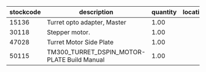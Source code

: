 |stockcode|description|quantity|location|
|---------|-----------|--------|--------|
|15136|Turret opto adapter, Master|1.00||
|30118|Stepper motor.|1.00||
|47028|Turret Motor Side Plate|1.00||
|50115|TM300_TURRET_DSPIN_MOTOR-PLATE Build Manual|1.00||
